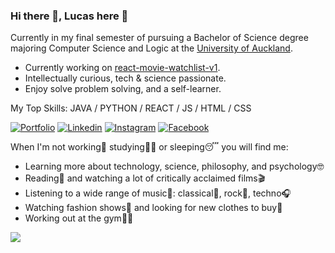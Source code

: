 ### Hi there 👋, Lucas here :orange_heart:
Currently in my final semester of pursuing a Bachelor of Science degree majoring Computer Science and Logic at the [University of Auckland](https://www.auckland.ac.nz/en.html "University of Auckland").

- Currently working on [react-movie-watchlist-v1](../lucasli233/react-movie-watchlist-v1).
- Intellectually curious, tech & science passionate.
- Enjoy solve problem solving, and a self-learner.

My Top Skills: JAVA / PYTHON / REACT / JS / HTML / CSS

[![Portfolio](https://img.shields.io/badge/-View_my_portfolio-orange?style=flat&logo=SitePoint&logoColor=white&link=https://lucasli233.github.io/react-portfolio/)](https://lucasli233.github.io/react-portfolio/) [![Linkedin](https://img.shields.io/badge/-Find_me_on_Linkedin-orange?style=flat&logo=Linkedin&logoColor=white&link=https://www.linkedin.com/in/lucasli233/)](https://www.linkedin.com/in/lucasli233/) [![Instagram](https://img.shields.io/badge/-Find_me_on_Instagram_-orange?style=flat&logo=Instagram&logoColor=white&link=https://www.instagram.com/lucass.li_/)](https://www.instagram.com/lucass.li_/) [![Facebook](https://img.shields.io/badge/-Find_me_on_Facebook_-orange?style=flat&logo=Facebook&logoColor=white&link=https://www.facebook.com/LucasShengqiLi/)](https://www.facebook.com/LucasShengqiLi/)

When I'm not working:briefcase: studying:man_technologist: or sleeping:sleeping: you will find me:
- Learning more about technology, science, philosophy, and psychology:nerd_face:
- Reading:open_book: and watching a lot of critically acclaimed films:clapper:
- Listening to a wide range of music:musical_note:: classical:violin:, rock:guitar:, techno:headphones:
- Watching fashion shows:coat: and looking for new clothes to buy:mans_shoe:
- Working out at the gym:weight_lifting_man:


![](https://github-readme-stats.vercel.app/api?username=lucasli233&show_icons=true&theme=great-gatsby)


